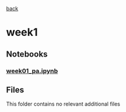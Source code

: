 [back](..)
# week1

## Notebooks

### [week01_pa.ipynb](week01_pa.ipynb)

## Files

This folder contains no relevant additional files
